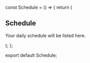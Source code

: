 const Schedule = () => {
  return (
    <div>
      <h2>Schedule</h2>
      <p>Your daily schedule will be listed here.</p>
    </div>
  );
};

export default Schedule;